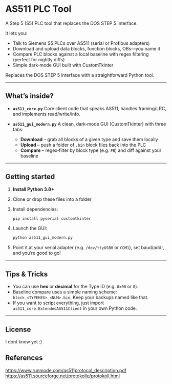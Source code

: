 # AS511 PLC Tool

A Step 5 (S5) PLC tool that replaces the DOS STEP 5 interface.

It lets you:

* Talk to Siemens S5 PLCs over AS511 (serial or Profibus adapters)
* Download and upload data blocks, function blocks, OBs—you name it
* Compare PLC blocks against a local baseline with regex filtering (perfect for nightly diffs)
* Simple dark‑mode GUI built with CustomTkinter

Replaces the DOS STEP 5 interface with a straightforward Python tool.

---

## What’s inside?

* **`as511_core.py`**
  Core client code that speaks AS511, handles framing/LRC, and implements read/write/info.

* **`as511_gui_modern.py`**
  A clean, dark‑mode GUI (CustomTkinter) with three tabs:

  * **Download** – grab all blocks of a given type and save them locally
  * **Upload** – push a folder of `.bin` block files back into the PLC
  * **Compare** – regex‑filter by block type (e.g. `FB`) and diff against your baseline

---

## Getting started

1. **Install Python 3.8+**
2. Clone or drop these files into a folder
3. Install dependencies:

   ```bash
   pip install pyserial customtkinter
   ```
4. Launch the GUI:

   ```bash
   python as511_gui_modern.py
   ```
5. Point it at your serial adapter (e.g. `/dev/ttyUSB0` or `COM1`), set baud/addr, and you’re good to go!

---

## Tips & Tricks

* You can use **hex** or **decimal** for the Type ID (e.g. `0x08` or `8`).
* Baseline compare uses a simple naming scheme: `block_<TYPEHEX>_<NUM>.bin`. Keep your backups named like that.
* If you want to script everything, just import `as511_core.ExtendedAS511Client` in your own Python code.

---

## License

I dont know yet :)

## References
https://www.runmode.com/as511protocol_description.pdf
https://as511.sourceforge.net/protokolle/protokoll.html
